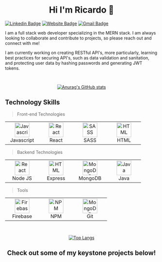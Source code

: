 <h1 align="center">Hi I'm Ricardo 👋</h1>

[![Linkedin Badge](https://img.shields.io/badge/-ricardo-blue?style=flat&logo=Linkedin&logoColor=white&link=https://www.linkedin.com)](https://www.linkedin.com/in/jlim/)
[![Website Badge](https://img.shields.io/badge/-ricardo.camacho.dev-47CCCC?style=flat&logo=Google-Chrome&logoColor=white&link=https://ricardo-camacho.dev)](https://ricardo-camacho.dev)
[![Gmail Badge](https://img.shields.io/badge/-ricmireles7-c14438?style=flat&logo=Gmail&logoColor=white&link=mailto:ricmireles7@gmail.com@gmail.com)](mailto:ricmireles7@gmail.com)

<p>I am a full stack web developer specializing in the MERN stack. I am always looking to collaborate and contribute to projects, so please reach out and connect with me!</p>

<p>I am currently working on creating RESTful API's, more particularly, learning best practices for securing API's, such as data validation and sanitation, and protecting user data by hashing passwords and generating JWT tokens.</p>

</br>

<div align="center">

[![Anurag's GitHub stats](https://github-readme-stats.vercel.app/api?username=rcamach7&hide=stars&count_private=true&show_icons=true&theme=apprentice)](https://github.com/anuraghazra/github-readme-stats)

</div>

<h2>Technology Skills</h2>

> Front-end Technologies

<table>
  <tr>
    <td align="center" width="96">
      <img src="https://res.cloudinary.com/de2ymful4/image/upload/v1646099328/main-portfolio/tech-skills/javascript_ecqpbs.png" width="48" height="48" alt="Javascript" />
      <br>Javascript
    </td>  
    <td align="center" width="96">
      <img src="https://res.cloudinary.com/de2ymful4/image/upload/v1646099328/main-portfolio/tech-skills/react_hdsoby.png" width="48" height="48" alt="React" />
      <br>React
    </td>
    <td align="center" width="96">
      <img src="https://res.cloudinary.com/de2ymful4/image/upload/v1646099327/main-portfolio/tech-skills/sass_qncd58.png" width="48" height="48" alt="SASS" />
      <br>SASS
    </td>
    <td align="center" width="96">
      <img src="https://res.cloudinary.com/de2ymful4/image/upload/v1646099328/main-portfolio/tech-skills/html_qpxonu.png" width="48" height="48" alt="HTML" />
      <br>HTML
    </td>
  </tr>
</table>

> Backend Technologies

<table>
  <tr>
    <td align="center" width="96">
      <img src="https://res.cloudinary.com/de2ymful4/image/upload/v1646101318/main-portfolio/tech-skills/node_lzpvq6.png" width="48" height="48" alt="React" />
      <br>Node JS
    </td>
    <td align="center" width="96">
      <img src="https://res.cloudinary.com/de2ymful4/image/upload/v1647634998/main-portfolio/tech-skills/express_ibtfvl.png" width="48" height="48" alt="HTML" />
      <br>Express
    </td>
    <td align="center" width="96">
      <img src="https://res.cloudinary.com/de2ymful4/image/upload/v1646101239/main-portfolio/tech-skills/mongodb_r1xhyn.png" width="48" height="48" alt="MongoDB" />
      <br>MongoDB
    </td>
    <td align="center" width="96">
      <img src="https://res.cloudinary.com/de2ymful4/image/upload/v1646100628/main-portfolio/tech-skills/java_ilp3ec.png" width="48" height="48" alt="Java" />
      <br>Java
    </td>    
  </tr>
</table>

> Tools

<table>
  <tr>
    <td align="center" width="96">
      <img src="https://res.cloudinary.com/de2ymful4/image/upload/v1646273705/main-portfolio/tech-skills/firebase_igurdi.png" width="48" height="48" alt="Firebase" />
      <br>Firebase
    </td>
    <td align="center" width="96">
      <img src="https://res.cloudinary.com/de2ymful4/image/upload/v1646099327/main-portfolio/tech-skills/npm_xh0kkl.png" width="48" height="48" alt="NPM" />
      <br>NPM
    </td>
    <td align="center" width="96">
      <img src="https://res.cloudinary.com/de2ymful4/image/upload/v1646100087/main-portfolio/tech-skills/git_wjkubp.png" width="48" height="48" alt="MongoDB" />
      <br>Git
    </td>  
  </tr>
</table>

</br>

<div align="center">

[![Top Langs](https://github-readme-stats.vercel.app/api/top-langs/?username=rcamach7&layout=compact&theme=apprentice)](https://github.com/anuraghazra/github-readme-stats)

</div>

<h2 align="center">Check out some of my keystone projects below!</h2>
